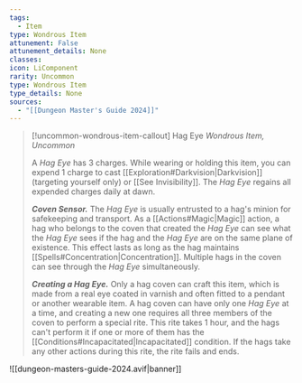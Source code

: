 ```yaml
---
tags:
  - Item
type: Wondrous Item
attunement: False
attunement_details: None
classes:
icon: LiComponent
rarity: Uncommon
type: Wondrous Item
type_details: None
sources: 
  - "[[Dungeon Master's Guide 2024]]"
---
```

>[!uncommon-wondrous-item-callout] Hag Eye
>_Wondrous Item, Uncommon_
>
>A _Hag Eye_ has 3 charges. While wearing or holding this item, you can expend 1 charge to cast [[Exploration#Darkvision\|Darkvision]] (targeting yourself only) or [[See Invisibility]]. The _Hag Eye_ regains all expended charges daily at dawn.
>
>**_Coven Sensor._** The _Hag Eye_ is usually entrusted to a hag's minion for safekeeping and transport. As a [[Actions#Magic\|Magic]] action, a hag who belongs to the coven that created the _Hag Eye_ can see what the _Hag Eye_ sees if the hag and the _Hag Eye_ are on the same plane of existence. This effect lasts as long as the hag maintains [[Spells#Concentration\|Concentration]]. Multiple hags in the coven can see through the _Hag Eye_ simultaneously.
>
>**_Creating a Hag Eye._** Only a hag coven can craft this item, which is made from a real eye coated in varnish and often fitted to a pendant or another wearable item. A hag coven can have only one _Hag Eye_ at a time, and creating a new one requires all three members of the coven to perform a special rite. This rite takes 1 hour, and the hags can't perform it if one or more of them has the [[Conditions#Incapacitated\|Incapacitated]] condition. If the hags take any other actions during this rite, the rite fails and ends.
>


![[dungeon-masters-guide-2024.avif|banner]]